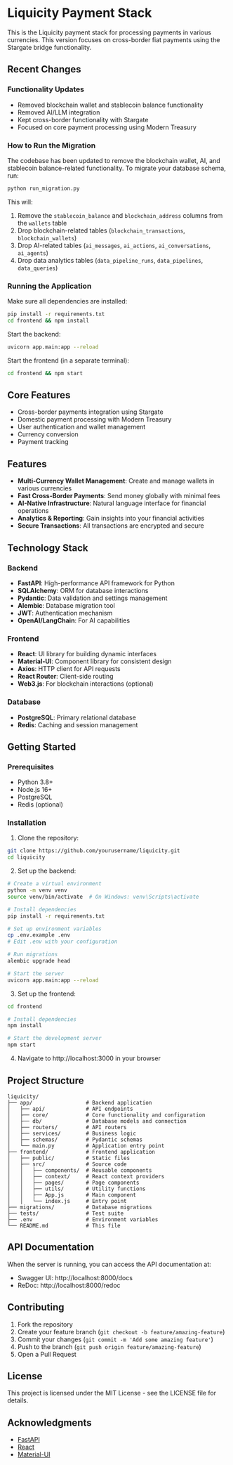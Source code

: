 # Liquicity Payment Stack

This is the Liquicity payment stack for processing payments in various currencies. This version focuses on cross-border fiat payments using the Stargate bridge functionality.

## Recent Changes

### Functionality Updates
- Removed blockchain wallet and stablecoin balance functionality
- Removed AI/LLM integration
- Kept cross-border functionality with Stargate
- Focused on core payment processing using Modern Treasury

### How to Run the Migration

The codebase has been updated to remove the blockchain wallet, AI, and stablecoin balance-related functionality. To migrate your database schema, run:

```bash
python run_migration.py
```

This will:
1. Remove the `stablecoin_balance` and `blockchain_address` columns from the `wallets` table
2. Drop blockchain-related tables (`blockchain_transactions`, `blockchain_wallets`)
3. Drop AI-related tables (`ai_messages`, `ai_actions`, `ai_conversations`, `ai_agents`)
4. Drop data analytics tables (`data_pipeline_runs`, `data_pipelines`, `data_queries`)

### Running the Application

Make sure all dependencies are installed:

```bash
pip install -r requirements.txt
cd frontend && npm install
```

Start the backend:

```bash
uvicorn app.main:app --reload
```

Start the frontend (in a separate terminal):

```bash
cd frontend && npm start
```

## Core Features

- Cross-border payments integration using Stargate
- Domestic payment processing with Modern Treasury
- User authentication and wallet management
- Currency conversion
- Payment tracking

## Features

- **Multi-Currency Wallet Management**: Create and manage wallets in various currencies
- **Fast Cross-Border Payments**: Send money globally with minimal fees
- **AI-Native Infrastructure**: Natural language interface for financial operations
- **Analytics & Reporting**: Gain insights into your financial activities
- **Secure Transactions**: All transactions are encrypted and secure

## Technology Stack

### Backend
- **FastAPI**: High-performance API framework for Python
- **SQLAlchemy**: ORM for database interactions
- **Pydantic**: Data validation and settings management
- **Alembic**: Database migration tool
- **JWT**: Authentication mechanism
- **OpenAI/LangChain**: For AI capabilities

### Frontend
- **React**: UI library for building dynamic interfaces
- **Material-UI**: Component library for consistent design
- **Axios**: HTTP client for API requests
- **React Router**: Client-side routing
- **Web3.js**: For blockchain interactions (optional)

### Database
- **PostgreSQL**: Primary relational database
- **Redis**: Caching and session management

## Getting Started

### Prerequisites

- Python 3.8+
- Node.js 16+
- PostgreSQL
- Redis (optional)

### Installation

1. Clone the repository:
```bash
git clone https://github.com/yourusername/liquicity.git
cd liquicity
```

2. Set up the backend:
```bash
# Create a virtual environment
python -m venv venv
source venv/bin/activate  # On Windows: venv\Scripts\activate

# Install dependencies
pip install -r requirements.txt

# Set up environment variables
cp .env.example .env
# Edit .env with your configuration

# Run migrations
alembic upgrade head

# Start the server
uvicorn app.main:app --reload
```

3. Set up the frontend:
```bash
cd frontend

# Install dependencies
npm install

# Start the development server
npm start
```

4. Navigate to http://localhost:3000 in your browser

## Project Structure

```
liquicity/
├── app/                 # Backend application
│   ├── api/             # API endpoints
│   ├── core/            # Core functionality and configuration
│   ├── db/              # Database models and connection
│   ├── routers/         # API routers
│   ├── services/        # Business logic
│   ├── schemas/         # Pydantic schemas
│   └── main.py          # Application entry point
├── frontend/            # Frontend application
│   ├── public/          # Static files
│   ├── src/             # Source code
│   │   ├── components/  # Reusable components
│   │   ├── context/     # React context providers
│   │   ├── pages/       # Page components
│   │   ├── utils/       # Utility functions
│   │   ├── App.js       # Main component
│   │   └── index.js     # Entry point
├── migrations/          # Database migrations
├── tests/               # Test suite
├── .env                 # Environment variables
└── README.md            # This file
```

## API Documentation

When the server is running, you can access the API documentation at:

- Swagger UI: http://localhost:8000/docs
- ReDoc: http://localhost:8000/redoc

## Contributing

1. Fork the repository
2. Create your feature branch (`git checkout -b feature/amazing-feature`)
3. Commit your changes (`git commit -m 'Add some amazing feature'`)
4. Push to the branch (`git push origin feature/amazing-feature`)
5. Open a Pull Request

## License

This project is licensed under the MIT License - see the LICENSE file for details.

## Acknowledgments

- [FastAPI](https://fastapi.tiangolo.com/)
- [React](https://reactjs.org/)
- [Material-UI](https://mui.com/) 